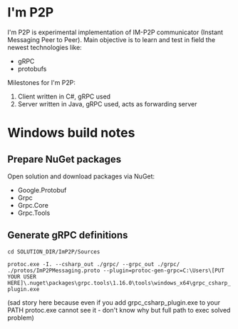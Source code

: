 # I'm P2P

I'm P2P is experimental implementation of IM-P2P communicator (Instant Messaging Peer to Peer). 
Main objective is to learn and test in field the newest technologies like:
- gRPC
- protobufs

Milestones for I'm P2P:
1. Client written in C#, gRPC used
2. Server written in Java, gRPC used, acts as forwarding server

# Windows build notes

## Prepare NuGet packages
Open solution and download packages via NuGet:
- Google.Protobuf
- Grpc
- Grpc.Core
- Grpc.Tools

## Generate gRPC definitions
``cd SOLUTION_DIR/ImP2P/Sources``

``protoc.exe -I. --csharp_out ./grpc/ --grpc_out ./grpc/ ./protos/ImP2PMessaging.proto --plugin=protoc-gen-grpc=C:\Users\[PUT YOUR USER HERE]\.nuget\packages\grpc.tools\1.16.0\tools\windows_x64\grpc_csharp_plugin.exe``

(sad story here because even if you add grpc_csharp_plugin.exe to your PATH protoc.exe cannot see it - don't know why but full path to exec solved problem)

